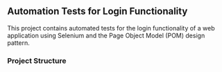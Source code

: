 ## Automation Tests for Login Functionality

This project contains automated tests for the login functionality of a web application using Selenium and the Page Object Model (POM) design pattern.

### Project Structure


